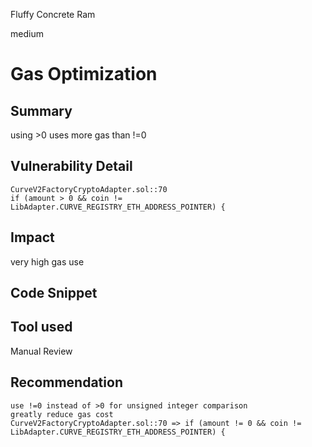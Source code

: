 Fluffy Concrete Ram

medium

# Gas Optimization
## Summary
using >0 uses more gas than !=0

## Vulnerability Detail
```solidity
CurveV2FactoryCryptoAdapter.sol::70
if (amount > 0 && coin != LibAdapter.CURVE_REGISTRY_ETH_ADDRESS_POINTER) {
``` 
## Impact
very high gas use

## Code Snippet

## Tool used

Manual Review

## Recommendation
```solidity
use !=0 instead of >0 for unsigned integer comparison
greatly reduce gas cost
CurveV2FactoryCryptoAdapter.sol::70 => if (amount != 0 && coin != LibAdapter.CURVE_REGISTRY_ETH_ADDRESS_POINTER) {

``` 